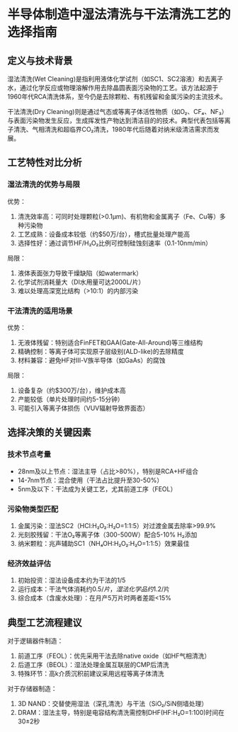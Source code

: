 # 半导体制造中湿法清洗与干法清洗工艺的选择指南

## 定义与技术背景

湿法清洗(Wet Cleaning)是指利用液体化学试剂（如SC1、SC2溶液）和去离子水，通过化学反应或物理溶解作用去除晶圆表面污染物的工艺。该方法起源于1960年代RCA清洗体系，至今仍是去除颗粒、有机残留和金属污染的主流技术。

干法清洗(Dry Cleaning)则是通过气态或等离子体活性物质（如O₂、CF₄、NF₃）与表面污染物发生反应，生成挥发性产物达到清洁目的的技术。典型代表包括等离子清洗、气相清洗和超临界CO₂清洗，1980年代后随着对纳米级清洁需求而发展。

## 工艺特性对比分析

### 湿法清洗的优势与局限
优势：
1. 清洗效率高：可同时处理颗粒(>0.1μm)、有机物和金属离子（Fe、Cu等）多种污染物
2. 工艺成熟：设备成本较低（约$50万/台），槽式批量处理产能高
3. 选择性好：通过调节HF/H₂O₂比例可控制硅蚀刻速率（0.1-10nm/min）

局限：
1. 液体表面张力导致干燥缺陷（如watermark）
2. 化学试剂消耗量大（DI水用量可达2000L/片）
3. 难以处理高深宽比结构（>10:1）的内部污染

### 干法清洗的适用场景
优势：
1. 无液体残留：特别适合FinFET和GAA(Gate-All-Around)等三维结构
2. 精确控制：等离子体可实现原子层级别(ALD-like)的去除精度
3. 材料兼容：避免HF对Ⅲ-Ⅴ族半导体（如GaAs）的腐蚀

局限：
1. 设备复杂（约$300万/台），维护成本高
2. 产能较低（单片处理时间约5-15分钟）
3. 可能引入等离子体损伤（VUV辐射导致界面态）

## 选择决策的关键因素

### 技术节点考量
- 28nm及以上节点：湿法主导（占比>80%），特别是RCA+HF组合
- 14-7nm节点：混合使用（干法占比提升至30-50%）
- 5nm及以下：干法成为关键工艺，尤其前道工序（FEOL）

### 污染物类型匹配
1. 金属污染：湿法SC2（HCl:H₂O₂:H₂O=1:1:5）对过渡金属去除率>99.9%
2. 光刻胶残留：干法O₂等离子体（300-500W）配合5-10% H₂添加
3. 纳米颗粒：兆声辅助SC1（NH₄OH:H₂O₂:H₂O=1:1:5）效果最佳

### 经济效益评估
1. 初始投资：湿法设备成本约为干法的1/5
2. 运行成本：干法气体消耗约$0.5/片，湿法化学品约$1.2/片
3. 综合成本（含废水处理）：在月产5万片时两者差距<15%

## 典型工艺流程建议

对于逻辑器件制造：
1. 前道工序（FEOL）：优先采用干法去除native oxide（如HF气相清洗）
2. 后道工序（BEOL）：湿法处理金属互联层的CMP后清洗
3. 特殊环节：高k介质沉积前建议采用远程等离子体清洗

对于存储器制造：
1. 3D NAND：交替使用湿法（深孔清洗）与干法（SiO₂/SiN侧墙处理）
2. DRAM：湿法主导，特别是电容结构清洗需控制DHF(HF:H₂O=1:100)时间在30±2秒
